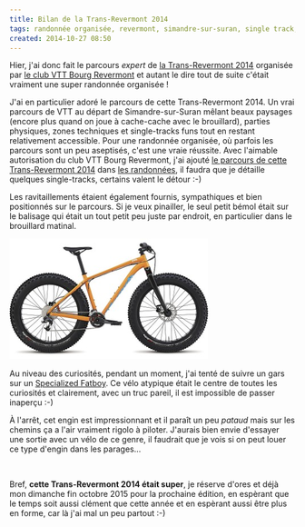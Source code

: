 ```yaml
---
title: Bilan de la Trans-Revermont 2014
tags: randonnée organisée, revermont, simandre-sur-suran, single track, fat bike, specialized
created: 2014-10-27 08:50
---
```


Hier, j'ai donc fait le parcours *expert* de [la Trans-Revermont
2014](/posts/trans-revermont-vtt-2014/) organisée par [le club VTT Bourg
Revermont](http://vtt-bourg-revermont.fr/) et autant le dire tout de suite
c'était vraiment une super randonnée organisée&nbsp;!

J'ai en particulier adoré le parcours de cette Trans-Revermont 2014. Un vrai
parcours de VTT au départ de Simandre-sur-Suran mêlant beaux paysages (encore plus quand on joue à cache-cache
avec le brouillard), parties physiques, zones techniques et single-tracks funs
tout en restant relativement accessible. Pour une randonnée organisée, où
parfois les parcours sont un peu aseptisés, c'est une vraie réussite. Avec
l'aimable autorisation du club VTT Bourg Revermont, j'ai ajouté [le parcours de
cette Trans-Revermont 2014](/randonnees/trans-revermont-2014/) dans [les
randonnées](/randonnees/), il faudra que je détaille quelques single-tracks,
certains valent le détour :-)

Les ravitaillements étaient également fournis, sympathiques et bien positionnés
sur le parcours. Si je veux pinailler, le seul petit bémol était sur le balisage
qui était un tout petit peu juste par endroit, en particulier dans le brouillard
matinal.

<a href="/assets/img/specialized-fatboy.jpg"><img
src="/assets/img/specialized-fatboy_350.jpg" alt="Specialized Fatboy"
class="img-left"></a>

Au niveau des curiosités, pendant un moment, j'ai tenté de suivre un gars sur un
[Specialized
Fatboy](http://www.specialized.com/fr/fr/bikes/mountain/fatboy/fatboy). Ce vélo
atypique était le centre de toutes les curiosités et clairement, avec un truc
pareil, il est impossible de passer inaperçu :-)

À l'arrêt, cet engin est impressionnant et il paraît un peu *pataud* mais sur
les chemins ça a l'air vraiment rigolo à piloter. J'aurais bien envie d'essayer
une sortie avec un vélo de ce genre, il faudrait que je vois si on peut louer ce
type d'engin dans les parages...

<br style="clear:both;">

Bref, **cette Trans-Revermont 2014 était super**, je réserve d'ores et déjà mon
dimanche fin octobre 2015 pour la prochaine édition, en espèrant que le temps
soit aussi clément que cette année et en espèrant aussi être plus en forme, car
là j'ai mal un peu partout :-)
